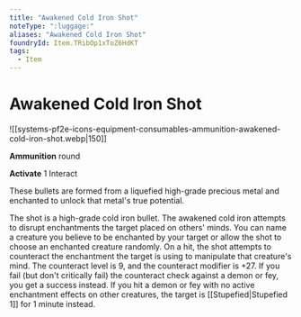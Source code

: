 ```yaml
---
title: "Awakened Cold Iron Shot"
noteType: ":luggage:"
aliases: "Awakened Cold Iron Shot"
foundryId: Item.TRibOp1xToZ6HdKT
tags:
  - Item
---
```


# Awakened Cold Iron Shot
![[systems-pf2e-icons-equipment-consumables-ammunition-awakened-cold-iron-shot.webp|150]]

**Ammunition** round

**Activate** 1 Interact

These bullets are formed from a liquefied high-grade precious metal and enchanted to unlock that metal's true potential.

The shot is a high-grade cold iron bullet. The awakened cold iron attempts to disrupt enchantments the target placed on others' minds. You can name a creature you believe to be enchanted by your target or allow the shot to choose an enchanted creature randomly. On a hit, the shot attempts to counteract the enchantment the target is using to manipulate that creature's mind. The counteract level is 9, and the counteract modifier is +27. If you fail (but don't critically fail) the counteract check against a demon or fey, you get a success instead. If you hit a demon or fey with no active enchantment effects on other creatures, the target is [[Stupefied|Stupefied 1]] for 1 minute instead.
